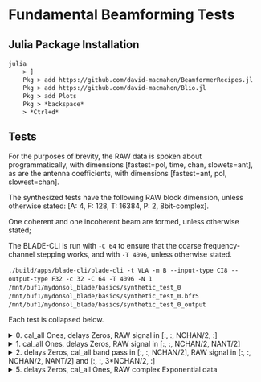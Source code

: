 # Fundamental Beamforming Tests

## Julia Package Installation

```
julia 
	> ]
	Pkg > add https://github.com/david-macmahon/BeamformerRecipes.jl
	Pkg > add https://github.com/david-macmahon/Blio.jl
	Pkg > add Plots
	Pkg > *backspace*
	> *Ctrl+d*
```

## Tests

For the purposes of brevity, the RAW data is spoken about programmatically, with dimensions [fastest=pol, time, chan, slowets=ant], as are the antenna coefficients, with dimensions [fastest=ant, pol, slowest=chan].

The synthesized tests have the following RAW block dimension, unless otherwise stated: [A: 4, F: 128, T: 16384, P: 2, 8bit-complex].

One coherent and one incoherent beam are formed, unless otherwise stated;

The BLADE-CLI is run with `-C 64` to ensure that the coarse frequency-channel stepping works, and with `-T 4096`, unless otherwise stated.

`./build/apps/blade-cli/blade-cli -t VLA -m B --input-type CI8 --output-type F32 -c 32 -C 64 -T 4096 -N 1 /mnt/buf1/mydonsol_blade/basics/synthetic_test_0 /mnt/buf1/mydonsol_blade/basics/synthetic_test_0.bfr5 /mnt/buf1/mydonsol_blade/basics/synthetic_test_0_output`

Each test is collapsed below.

<details><summary>0. cal_all Ones, delays Zeros, RAW signal in [:, :, NCHAN/2, :]</summary>


<details><summary>GUPPI RAW Input</summary>

![synthetic_test_0](./plots/synthetic_test_0.png)

</details>

<details><summary>Beamformed Output (No upchannelization)</summary>

![synthetic_test_0_c1_beam0](./plots/synthetic_test_0_c1_beam0.png)
</details>

<details><summary>Beamformed Output (upchannelization rate of 4)</summary>

![synthetic_test_0_c4_beam0](./plots/synthetic_test_0_c4_beam0.png)
![synthetic_test_0_c4_beam0_zoom](./plots/synthetic_test_0_c4_beam0_zoom.png)
</details>


</details>


<details><summary>1. cal_all Ones, delays Zeros, RAW signal in [:, :, NCHAN/2, NANT/2]</summary>


<details><summary>GUPPI RAW Input</summary>

![synthetic_test_1](./plots/synthetic_test_1.png)

</details>

<details><summary>Beamformed Output (No upchannelization)</summary>

![synthetic_test_1_c1_beam0](./plots/synthetic_test_1_c1_beam0.png)
</details>

<details><summary>Beamformed Output (upchannelization rate of 4)</summary>

![synthetic_test_1_c4_beam0](./plots/synthetic_test_1_c4_beam0.png)
</details>


</details>


<details><summary>2. delays Zeros, cal_all band pass in [:, :, NCHAN/2], RAW signal in [:, :, NCHAN/2, NANT/2] and [:, :, 3*NCHAN/2, :]</summary>


<details><summary>GUPPI RAW Input</summary>

![synthetic_test_2](./plots/synthetic_test_2.png)

</details>

<details><summary>Beamformed Output (No upchannelization)</summary>

![synthetic_test_2_c1_beam0](./plots/synthetic_test_2_c1_beam0.png)
</details>

<details><summary>Beamformed Output (upchannelization rate of 4)</summary>

![synthetic_test_2_c4_beam0](./plots/synthetic_test_2_c4_beam0.png)
![synthetic_test_2_c4_beam0_zoom](./plots/synthetic_test_2_c4_beam0_zoom.png)
</details>


</details>


<details><summary>5. delays Zeros, cal_all Ones, RAW complex Exponential data</summary>


<details><summary>GUPPI RAW Input</summary>

![synthetic_test_5](./plots/synthetic_test_5.png)

</details>

<details><summary>Beamformed Output (No upchannelization)</summary>

![synthetic_test_5_c1_beam0](./plots/synthetic_test_5_c1_beam0.png)
</details>

<details><summary>Beamformed Output (upchannelization rate of 4)</summary>

![synthetic_test_5_c4_beam0](./plots/synthetic_test_5_c4_beam0.png)
![synthetic_test_5_c4_beam0_zoom](./plots/synthetic_test_5_c4_beam0_zoom.png)
</details>


</details>